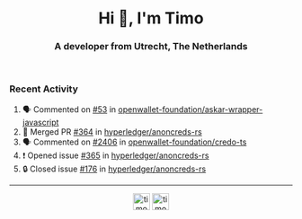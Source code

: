 <h1 align="center">Hi 👋, I'm Timo</h1>
<h3 align="center">A developer from Utrecht, The Netherlands</h3>
<br/>
<!-- https://github.com/rahuldkjain/github-profile-readme-generator --!>

<!--  <p align="left"><img src="https://github-readme-stats.vercel.app/api?username=timoglastra&show_icons=true&count_private=true&" alt="timoglastra" /></p> --!>

<!--
Github language stats
<p align="left"><img src="https://github-readme-stats.vercel.app/api/top-langs/?username=timoglastra&layout=compact" alt="timoglastra" /><p>
-->

<!-- Codestats language stats -->
<!-- <p align="left"><img src="https://codestats-readme.vercel.app/api/top-langs/?username=timoglastra&layout=compact&language_count=12" alt="timoglastra" /><p>    --!>
  
<h3>Recent Activity</h3>

<!--START_SECTION:activity-->
1. 🗣 Commented on [#53](https://github.com/openwallet-foundation/askar-wrapper-javascript/issues/53#issuecomment-3290615742) in [openwallet-foundation/askar-wrapper-javascript](https://github.com/openwallet-foundation/askar-wrapper-javascript)
2. 🎉 Merged PR [#364](https://github.com/hyperledger/anoncreds-rs/pull/364) in [hyperledger/anoncreds-rs](https://github.com/hyperledger/anoncreds-rs)
3. 🗣 Commented on [#2406](https://github.com/openwallet-foundation/credo-ts/pull/2406#issuecomment-3285211061) in [openwallet-foundation/credo-ts](https://github.com/openwallet-foundation/credo-ts)
4. ❗ Opened issue [#365](https://github.com/hyperledger/anoncreds-rs/issues/365) in [hyperledger/anoncreds-rs](https://github.com/hyperledger/anoncreds-rs)
5. 🔒 Closed issue [#176](https://github.com/hyperledger/anoncreds-rs/issues/176) in [hyperledger/anoncreds-rs](https://github.com/hyperledger/anoncreds-rs)
<!--END_SECTION:activity-->

---

<p align="center">
<a href="https://twitter.com/timoglastra" target="blank"><img align="center" src="https://cdn.jsdelivr.net/npm/simple-icons@3.0.1/icons/twitter.svg" alt="timoglastra" height="30" width="30" /></a>
<a href="https://linkedin.com/in/timoglastra" target="blank"><img align="center" src="https://cdn.jsdelivr.net/npm/simple-icons@3.0.1/icons/linkedin.svg" alt="timoglastra" height="30" width="30" /></a>
</p>



